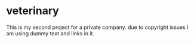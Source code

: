 # veterinary
This is my second project for a private company. due to copyright issues I am using dummy text and links in it.
